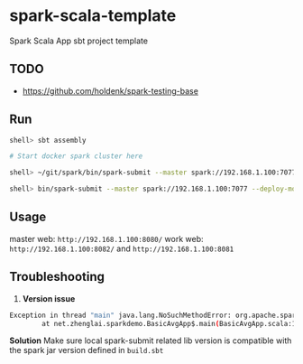 # spark-scala-template
Spark Scala App sbt project template

## TODO

- https://github.com/holdenk/spark-testing-base

## Run

```bash
shell> sbt assembly

# Start docker spark cluster here

shell> ~/git/spark/bin/spark-submit --master spark://192.168.1.100:7077 --class net.zhenglai.spark.BasicAvgApp target/scala-2.11/spark-scala-app.jar

shell> bin/spark-submit --master spark://192.168.1.100:7077 --deploy-mode cluster --class net.zhenglai.spark.BasicAvgWithKryoApp target/scala-2.11/spark-scala-app.jar

```

## Usage

master web: `http://192.168.1.100:8080/`
work web:   `http://192.168.1.100:8082/` and `http://192.168.1.100:8081`

## Troubleshooting

1. **Version issue**

```bash
Exception in thread "main" java.lang.NoSuchMethodError: org.apache.spark.SparkContext.<init>(Ljava/lang/String;Ljava/lang/String;Ljava/lang/String;Lscala/collection/Seq;Lscala/collection/Map;)V
        at net.zhenglai.sparkdemo.BasicAvgApp$.main(BasicAvgApp.scala:14)
```

**Solution**
Make sure local spark-submit related lib version is compatible with the spark jar version defined in `build.sbt`
